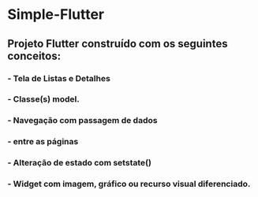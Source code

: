 # Simple-Flutter
## Projeto Flutter construído com os seguintes conceitos:
### - Tela de Listas e Detalhes
### - Classe(s) model.
### - Navegação com passagem de dados
### - entre as páginas
### - Alteração de estado com setstate()
### - Widget com imagem, gráfico ou recurso visual diferenciado.

